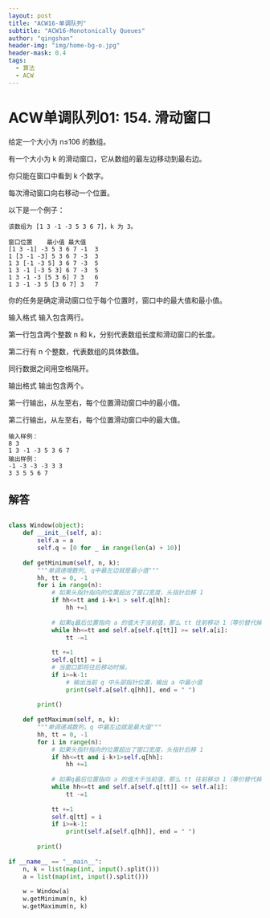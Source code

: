 ```yaml
---
layout: post
title: "ACW16-单调队列"
subtitle: "ACW16-Monotonically Queues"
author: "qingshan"
header-img: "img/home-bg-o.jpg"
header-mask: 0.4
tags:
  - 算法
  - ACW
---
```


# ACW单调队列01: 154. 滑动窗口

给定一个大小为 n≤106 的数组。

有一个大小为 k 的滑动窗口，它从数组的最左边移动到最右边。

你只能在窗口中看到 k 个数字。

每次滑动窗口向右移动一个位置。

以下是一个例子：

```
该数组为 [1 3 -1 -3 5 3 6 7]，k 为 3。

窗口位置	最小值	最大值
[1 3 -1] -3 5 3 6 7	-1	3
1 [3 -1 -3] 5 3 6 7	-3	3
1 3 [-1 -3 5] 3 6 7	-3	5
1 3 -1 [-3 5 3] 6 7	-3	5
1 3 -1 -3 [5 3 6] 7	3	6
1 3 -1 -3 5 [3 6 7]	3	7
```
你的任务是确定滑动窗口位于每个位置时，窗口中的最大值和最小值。

输入格式
输入包含两行。

第一行包含两个整数 n 和 k，分别代表数组长度和滑动窗口的长度。

第二行有 n 个整数，代表数组的具体数值。

同行数据之间用空格隔开。

输出格式
输出包含两个。

第一行输出，从左至右，每个位置滑动窗口中的最小值。

第二行输出，从左至右，每个位置滑动窗口中的最大值。

```
输入样例：
8 3
1 3 -1 -3 5 3 6 7
输出样例：
-1 -3 -3 -3 3 3
3 3 5 5 6 7
```

## 解答

```python

class Window(object):
    def __init__(self, a):
        self.a = a
        self.q = [0 for _ in range(len(a) + 10)]
        
    def getMinimum(self, n, k):
        """单调递增数列, q中最左边就是最小值"""
        hh, tt = 0, -1
        for i in range(n):
            # 如果头指针指向的位置超出了窗口宽度，头指针后移 1
            if hh<=tt and i-k+1 > self.q[hh]:
                hh +=1
            
            # 如果q最后位置指向 a 的值大于当前值，那么 tt 往前移动 1（等价替代掉较大值）
            while hh<=tt and self.a[self.q[tt]] >= self.a[i]:
                tt -=1
                
            tt +=1
            self.q[tt] = i
            # 当窗口即将往后移动时候，
            if i>=k-1:
                # 输出当前 q 中头部指针位置，输出 a 中最小值
                print(self.a[self.q[hh]], end = " ")
                
        print()
        
    def getMaximum(self, n, k):
        """单调递减数列，q 中最左边就是最大值"""
        hh, tt = 0, -1
        for i in range(n):
            # 如果头指针指向的位置超出了窗口宽度，头指针后移 1
            if hh<=tt and i-k+1>self.q[hh]:
                hh +=1
            
            # 如果q最后位置指向 a 的值大于当前值，那么 tt 往前移动 1（等价替代掉较小值）
            while hh<=tt and self.a[self.q[tt]] <= self.a[i]:
                tt -=1
                
            tt +=1
            self.q[tt] = i
            if i>=k-1:
                print(self.a[self.q[hh]], end = " ")
                
        print()
        
if __name__ == "__main__":
    n, k = list(map(int, input().split()))
    a = list(map(int, input().split()))
    
    w = Window(a)
    w.getMinimum(n, k)
    w.getMaximum(n, k)
                
```